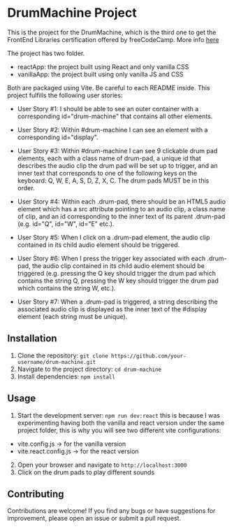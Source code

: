 # DrumMachine Project

This is the project for the DrumMachine, which is the third one to get the FrontEnd Libraries certification offered by freeCodeCamp. More info [here](https://www.freecodecamp.org/learn/front-end-development-libraries/front-end-development-libraries-projects/build-a-drum-machine)

The project has two folder.

- reactApp: the project built using React and only vanilla CSS
- vanillaApp: the project built using only vanilla JS and CSS

Both are packaged using Vite. Be careful to each README inside. This project fulfills the following user stories:

- User Story #1: I should be able to see an outer container with a corresponding id="drum-machine" that contains all other elements.

- User Story #2: Within #drum-machine I can see an element with a corresponding id="display".

- User Story #3: Within #drum-machine I can see 9 clickable drum pad elements, each with a class name of drum-pad, a unique id that describes the audio clip the drum pad will be set up to trigger, and an inner text that corresponds to one of the following keys on the keyboard: Q, W, E, A, S, D, Z, X, C. The drum pads MUST be in this order.

- User Story #4: Within each .drum-pad, there should be an HTML5 audio element which has a src attribute pointing to an audio clip, a class name of clip, and an id corresponding to the inner text of its parent .drum-pad (e.g. id="Q", id="W", id="E" etc.).

- User Story #5: When I click on a .drum-pad element, the audio clip contained in its child audio element should be triggered.

- User Story #6: When I press the trigger key associated with each .drum-pad, the audio clip contained in its child audio element should be triggered (e.g. pressing the Q key should trigger the drum pad which contains the string Q, pressing the W key should trigger the drum pad which contains the string W, etc.).

- User Story #7: When a .drum-pad is triggered, a string describing the associated audio clip is displayed as the inner text of the #display element (each string must be unique).

## Installation

1. Clone the repository: `git clone https://github.com/your-username/drum-machine.git`
2. Navigate to the project directory: `cd drum-machine`
3. Install dependencies: `npm install`

## Usage

1. Start the development server: `npm run dev:react` this is because I was experimenting having both the vanilla and react version under the same project folder, this is why you will see two different vite configurations:

- vite.config.js -> for the vanilla version
- vite.react.config.js -> for the react version

2. Open your browser and navigate to `http://localhost:3000`
3. Click on the drum pads to play different sounds

## Contributing

Contributions are welcome! If you find any bugs or have suggestions for improvement, please open an issue or submit a pull request.
